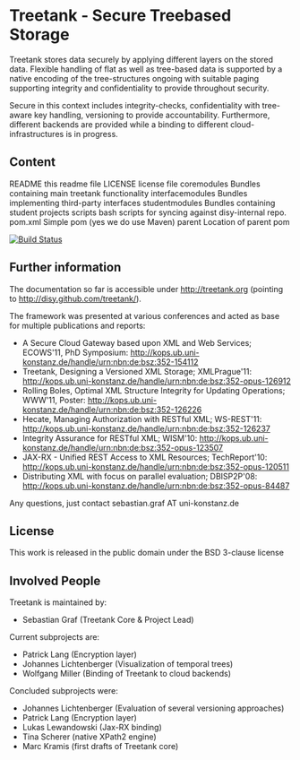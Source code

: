 Treetank - Secure Treebased Storage
=============

Treetank stores data securely by applying different layers on the stored data. Flexible handling of flat as well as tree-based data is supported by a native encoding of the tree-structures ongoing with suitable paging supporting integrity and confidentiality to provide throughout security.

Secure in this context includes integrity-checks, confidentiality with tree-aware key handling, versioning to provide accountability.
Furthermore, different backends are provided while a binding to different cloud-infrastructures is in progress.

Content
-------

README					this readme file
LICENSE	 				license file
coremodules				Bundles containing main treetank functionality
interfacemodules		Bundles implementing third-party interfaces
studentmodules			Bundles containing student projects
scripts					bash scripts for syncing against disy-internal repo.
pom.xml					Simple pom (yes we do use Maven)
parent					Location of parent pom

[![Build Status](https://secure.travis-ci.org/disy/treetank.png)](http://travis-ci.org/disy/treetank)

Further information
-------

The documentation so far is accessible under http://treetank.org (pointing to http://disy.github.com/treetank/).

The framework was presented at various conferences and acted as base for multiple publications and reports:

* A Secure Cloud Gateway based upon XML and Web Services; ECOWS'11, PhD Symposium: http://kops.ub.uni-konstanz.de/handle/urn:nbn:de:bsz:352-154112 
* Treetank, Designing a Versioned XML Storage; XMLPrague'11: http://kops.ub.uni-konstanz.de/handle/urn:nbn:de:bsz:352-opus-126912
* Rolling Boles, Optimal XML Structure Integrity for Updating Operations; WWW'11, Poster: http://kops.ub.uni-konstanz.de/handle/urn:nbn:de:bsz:352-126226
* Hecate, Managing Authorization with RESTful XML; WS-REST'11: http://kops.ub.uni-konstanz.de/handle/urn:nbn:de:bsz:352-126237 
* Integrity Assurance for RESTful XML; WISM'10: http://kops.ub.uni-konstanz.de/handle/urn:nbn:de:bsz:352-opus-123507
* JAX-RX - Unified REST Access to XML Resources; TechReport'10: http://kops.ub.uni-konstanz.de/handle/urn:nbn:de:bsz:352-opus-120511
* Distributing XML with focus on parallel evaluation; DBISP2P'08: http://kops.ub.uni-konstanz.de/handle/urn:nbn:de:bsz:352-opus-84487

Any questions, just contact sebastian.graf AT uni-konstanz.de

License
-------

This work is released in the public domain under the BSD 3-clause license


Involved People
-------

Treetank is maintained by:

* Sebastian Graf (Treetank Core & Project Lead)

Current subprojects are:

* Patrick Lang (Encryption layer)
* Johannes Lichtenberger (Visualization of temporal trees)
* Wolfgang Miller (Binding of Treetank to cloud backends)

Concluded subprojects were:

* Johannes Lichtenberger (Evaluation of several versioning approaches)
* Patrick Lang (Encryption layer)
* Lukas Lewandowski (Jax-RX binding)
* Tina Scherer (native XPath2 engine)
* Marc Kramis (first drafts of Treetank core)
